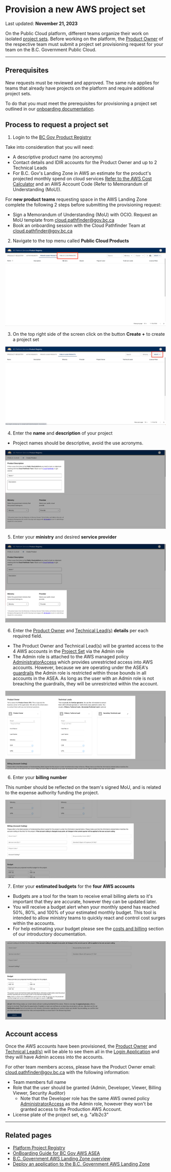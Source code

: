 # Provision a new AWS project set
Last updated: **November 21, 2023**

On the Public Cloud platform, different teams organize their work on isolated [project sets](deploy-an-app-to-the-aws-landing-zone.md#aws-accounts-in-your-project-set). Before working on the platform, the [Product Owner](bc-govs-aws-landing-zone-overview.md#key-features-of-the-product-registry-service) of the respective team must submit a project set provisioning request for your team on the B.C. Government Public Cloud.

---

## Prerequisites

New requests must be reviewed and approved. The same rule applies for teams that already have projects on the platform and require additional project sets. 

To do that you must meet the prerequisites for provisioning a project set outlined in our [onboarding documentation](https://digital.gov.bc.ca/cloud/services/public/onboard/).

## Process to request a project set

1. Login to the [BC Gov Product Registry](https://registry.developer.gov.bc.ca/login)

  Take into consideration that you will need: 

  - A descriptive product name (no acronyms)
  - Contact details and IDIR accounts for the Product Owner and up to 2 Technical Leads
  - For B.C. Gov's Landing Zone in AWS an estimate for the product's projected monthly spend on cloud services [Refer to the AWS Cost Calculator](https://calculator.aws/#/) and an AWS Account Code (Refer to Memorandum of Understanding (MoU)).

  For **new product teams** requesting space in the AWS Landing Zone complete the following 2 steps before submitting the provisioning request:

  - Sign a Memorandum of Understanding (MoU) with OCIO. Request an MoU template from cloud.pathfinder@gov.bc.ca
  - Book an onboarding session with the Cloud Pathfinder Team at cloud.pathfinder@gov.bc.ca


2. Navigate to the top menu called **Public Cloud Products**

  ![public-cloud](images/provision-a-project-set/public-cloud.png)

3. On the top right side of the screen click on the button **Create +** to create a project set

  ![create](images/provision-a-project-set/create.png)

4. Enter the **name** and **description** of your project

  - Project names should be descriptive, avoid the use acronyms.

  ![description](images/provision-a-project-set/description.png)

   

5. Enter your **ministry** and desired **service provider**

  ![ministry-provider](images/provision-a-project-set/ministry-provider.png)

6. Enter the [Product Owner](bc-govs-aws-landing-zone-overview.md#key-features-of-the-product-registry-service) and [Technical Lead(s)](bc-govs-aws-landing-zone-overview.md#key-features-of-the-product-registry-service) **details** per each required field.

    <!-- TODO: move some of this to a separate "RBAC", or "Login Application" document and link to it here -->

  - The Product Owner and Technical Lead(s) will be granted access to the 4 AWS accounts in the [Project Set](deploy-an-app-to-the-aws-landing-zone.md#aws-accounts-in-your-project-set) via the Admin role 
  - The Admin role is attached to the AWS managed policy [AdministratorAccess](https://docs.aws.amazon.com/aws-managed-policy/latest/reference/AdministratorAccess.html) which provides unrestricted access into AWS accounts. However, because we are operating under the ASEA's [guardrails](bc-govs-aws-landing-zone-overview.md#security-guardrails) the Admin role is restricted within those bounds in all accounts in the ASEA. As long as the user with an Admin role is not breaching the guardrails, they will be unrestricted within the account.

  ![po-tech-lead](images/provision-a-project-set/po-tech-leads.png)

    
6. Enter your **billing number**

  This number should be reflected on the team's signed MoU, and is related to the expense authority funding the project.

  ![billing](images/provision-a-project-set/billing.png)

 

7. Enter your **estimated budgets** for the **four AWS accounts**
  - Budgets are a tool for the team to receive email billing alerts so it's important that they are accurate, however they can be updated later. 
  - You will receive a budget alert when your monthly spend has reached 50%, 80%, and 100% of your estimated monthly budget. This tool is intended to allow ministry teams to quickly react and control cost surges within the accounts. 
  - For help estimating your budget please see the [costs and billing](https://digital.gov.bc.ca/cloud/services/public/intro/#costs) section of our introductory documentation.

  ![budget](images/provision-a-project-set/budget.png)



## Account access
<!-- TODO: move some of this to a separate "RBAC", or "Login Application" document and link to it here -->
Once the AWS accounts have been provisioned, the [Product Owner](bc-govs-aws-landing-zone-overview.md#key-features-of-the-product-registry-service) and [Technical Lead(s)](bc-govs-aws-landing-zone-overview.md#key-features-of-the-product-registry-service) will be able to see them all in the [Login Application](https://login.nimbus.cloud.gov.bc.ca/) and they will have Admin access into the accounts.

For other team members access, please have the Product Owner email: cloud.pathfinder@gov.bc.ca with the following information:

- Team members full name
- Role that the user should be granted (Admin, Developer, Viewer, Billing Viewer, Security Auditor)
  - Note that the Developer role has the same AWS owned policy [AdministratorAccess](https://docs.aws.amazon.com/aws-managed-policy/latest/reference/AdministratorAccess.html) as the Admin role, however they won't be granted access to the Production AWS Account.
- License plate of the project set, e.g. "a1b2c3"

---

## Related pages
- [Platform Project Registry](https://registry.developer.gov.bc.ca/login)
- [OnBoarding Guide for BC Gov AWS ASEA](https://digital.gov.bc.ca/cloud/services/public/onboard/)
- [B.C. Government AWS Landing Zone overview](bc-govs-aws-landing-zone-overview.md)
- [Deploy an application to the  B.C. Government AWS Landing Zone](deploy-an-app-to-the-aws-landing-zone.md)